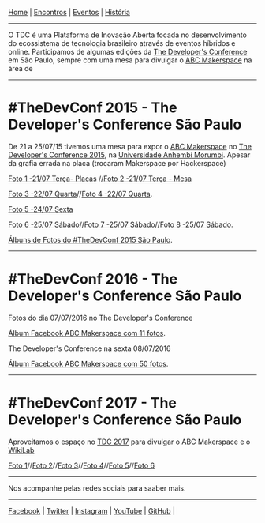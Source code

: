 [Home](index.md) | [Encontros](encontros.md) | [Eventos](eventos.md) | [História](historia.md)
________________________________________
O TDC é uma Plataforma de Inovação Aberta focada no desenvolvimento do ecossistema de tecnologia brasileiro através de eventos híbridos e online.
Participamos de algumas edições da [The Developer's Conference](https://thedevconf.com/tdc/2022/index.html) em São Paulo, sempre com uma mesa para divulgar o [ABC Makerspace](https://abcmakerspace.com.br/) na área de 

________________________________________
# #TheDevConf 2015 - The Developer's Conference São Paulo
De 21 a 25/07/15 tivemos uma mesa para expor o [ABC Makerspace](https://abcmakerspace.com.br/) no [The Developer's Conference 2015](https://thedevconf.com/tdc/2015/saopaulo/trilhas), na [Universidade Anhembi Morumbi](https://portal.anhembi.br/).
Apesar da grafia errada na placa (trocaram Makerspace por Hackerspace)

[Foto 1 -21/07 Terça- Placas](https://www.facebook.com/TheDevelopersConference/photos/a.940790812647964/940859625974416/) //[Foto 2 -21/07 Terça - Mesa](https://www.facebook.com/TheDevelopersConference/photos/a.940790812647964/940846755975703/)

[Foto 3 -22/07 Quarta](https://www.facebook.com/TheDevelopersConference/photos/a.940868489306863/940878949305817/)//[Foto 4 -22/07 Quarta](https://www.facebook.com/TheDevelopersConference/photos/a.940868489306863/940879055972473/).

[Foto 5 -24/07 Sexta](https://www.facebook.com/TheDevelopersConference/photos/a.941481852578860/941499745910404/)

[Foto 6 -25/07 Sábado](https://www.facebook.com/TheDevelopersConference/photos/a.941529149240797/941547975905581/)//[Foto 7 -25/07 Sábado](https://www.facebook.com/TheDevelopersConference/photos/a.941529149240797/941548929238819/)//[Foto 8 -25/07 Sábado](https://www.facebook.com/TheDevelopersConference/photos/a.941529149240797/941548932572152/).

[Álbuns de Fotos do #TheDevConf 2015 São Paulo](https://thedevconf.com/tdc/2015/saopaulo/fotos).
________________________________________

# #TheDevConf 2016 - The Developer's Conference São Paulo

Fotos do dia 07/07/2016 no The Developer's Conference

[Álbum Facebook ABC Makerspace com 11 fotos](https://www.facebook.com/media/set/?set=a.1733085350292144&type=3).

The Developer's Conference na sexta 08/07/2016

[Álbum Facebook ABC Makerspace com 50 fotos](https://www.facebook.com/media/set/?set=a.1733113436956002&type=3).
________________________________________
# #TheDevConf 2017 - The Developer's Conference São Paulo

Aproveitamos o espaço no [TDC 2017](https://thedevconf.com/tdc/2017/saopaulo/trilhas) para divulgar o ABC Makerspace e o [WikiLab]()

[Foto 1](https://www.facebook.com/abcmakerspace/photos/pb.100063769111466.-2207520000../1911579405776070/?type=3)//[Foto 2](https://www.facebook.com/abcmakerspace/photos/pb.100063769111466.-2207520000../1911579199109424/?type=3)//[Foto 3](https://www.facebook.com/abcmakerspace/photos/pb.100063769111466.-2207520000../1911577559109588/?type=3)//[Foto 4](https://www.facebook.com/abcmakerspace/photos/pb.100063769111466.-2207520000../1911575209109823/?type=3)//[Foto 5](https://www.facebook.com/abcmakerspace/photos/pb.100063769111466.-2207520000../1911572675776743/?type=3)//[Foto 6](https://www.facebook.com/abcmakerspace/photos/pb.100063769111466.-2207520000../1911572559110088/?type=3)
________________________________________

Nos acompanhe pelas redes sociais para saaber mais.
________________________________________
[Facebook](https://www.facebook.com/abcmakerspace)  |
[Twitter](https://twitter.com/abcmakerspace)  |
[Instagram](https://www.instagram.com/abcmakerspace/)  |
[YouTube](https://www.youtube.com/channel/UC-llGrye7YYeCX0gTKFbILQ)  |
[GitHub](https://github.com/ABCMakerspace)  |



